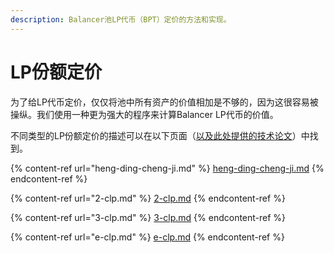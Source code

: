 ```yaml
---
description: Balancer池LP代币（BPT）定价的方法和实现。
---
```


# LP份额定价

为了给LP代币定价，仅仅将池中所有资产的价值相加是不够的，因为这很容易被操纵。我们使用一种更为强大的程序来计算Balancer LP代币的价值。

不同类型的LP份额定价的描述可以在以下页面（[以及此处提供的技术论文](https://github.com/gyrostable/technical-papers/blob/main/Consolidated%20Price%20Feed%20and%20Circuit%20Breakers/Design%20of%20the%20Consolidated%20Price%20Feed%20and%20Circuit%20Breaker%20System.pdf)）中找到。

{% content-ref url="heng-ding-cheng-ji.md" %}
[heng-ding-cheng-ji.md](heng-ding-cheng-ji.md)
{% endcontent-ref %}

{% content-ref url="2-clp.md" %}
[2-clp.md](2-clp.md)
{% endcontent-ref %}

{% content-ref url="3-clp.md" %}
[3-clp.md](3-clp.md)
{% endcontent-ref %}

{% content-ref url="e-clp.md" %}
[e-clp.md](e-clp.md)
{% endcontent-ref %}
